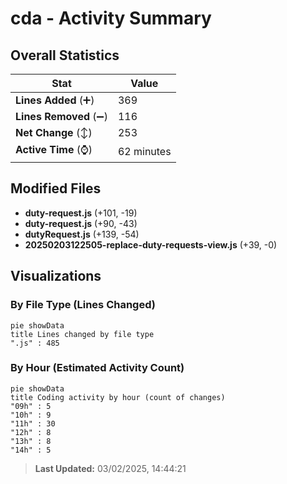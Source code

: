 # cda - Activity Summary 

## Overall Statistics

| Stat                   | Value                                                             |
| ---------------------- | ----------------------------------------------------------------- |
| **Lines Added** (➕)   | 369                                          |
| **Lines Removed** (➖) | 116                                        |
| **Net Change** (↕)    | 253                |
| **Active Time** (⌚)   | 62 minutes |


## Modified Files
- **duty-request.js** (+101, -19)
- **duty-request.js** (+90, -43)
- **dutyRequest.js** (+139, -54)
- **20250203122505-replace-duty-requests-view.js** (+39, -0)

## Visualizations

### By File Type (Lines Changed)

```mermaid
pie showData
title Lines changed by file type
".js" : 485
```

### By Hour (Estimated Activity Count)

```mermaid
pie showData
title Coding activity by hour (count of changes)
"09h" : 5
"10h" : 9
"11h" : 30
"12h" : 8
"13h" : 8
"14h" : 5
```


> **Last Updated:** 03/02/2025, 14:44:21